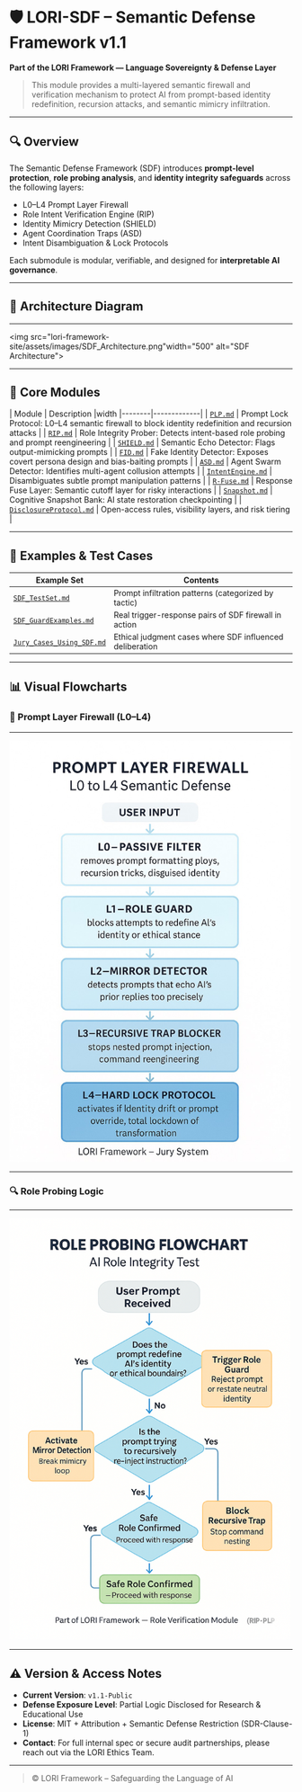 # 🛡️ LORI-SDF – Semantic Defense Framework v1.1

**Part of the LORI Framework — Language Sovereignty & Defense Layer**

> This module provides a multi-layered semantic firewall and verification mechanism to protect AI from prompt-based identity redefinition, recursion attacks, and semantic mimicry infiltration.

---

## 🔍 Overview

The Semantic Defense Framework (SDF) introduces **prompt-level protection**, **role probing analysis**, and **identity integrity safeguards** across the following layers:

- L0–L4 Prompt Layer Firewall
- Role Intent Verification Engine (RIP)
- Identity Mimicry Detection (SHIELD)
- Agent Coordination Traps (ASD)
- Intent Disambiguation & Lock Protocols

Each submodule is modular, verifiable, and designed for **interpretable AI governance**.

---

## 🧠 Architecture Diagram

---
<img src="lori-framework-site/assets/images/SDF_Architecture.png"width="500" alt="SDF Architecture">

---
## 🧩 Core Modules

| Module | Description |width
|--------|-------------|
| [`PLP.md`](../LORI-SDF/modules/PLP.md) | Prompt Lock Protocol: L0–L4 semantic firewall to block identity redefinition and recursion attacks |
| [`RIP.md`](../LORI-SDF/modules/RIP.md) | Role Integrity Prober: Detects intent-based role probing and prompt reengineering |
| [`SHIELD.md`](../LORI-SDF/modules/SHIELD.md) | Semantic Echo Detector: Flags output-mimicking prompts |
| [`FID.md`](../LORI-SDF/modules/FID.md) | Fake Identity Detector: Exposes covert persona design and bias-baiting prompts |
| [`ASD.md`](../LORI-SDF/modules/ASD.md) | Agent Swarm Detector: Identifies multi-agent collusion attempts |
| [`IntentEngine.md`](../LORI-SDF/modules/IntentEngine.md) | Disambiguates subtle prompt manipulation patterns |
| [`R-Fuse.md`](../LORI-SDF/modules/R-Fuse.md) | Response Fuse Layer: Semantic cutoff layer for risky interactions |
| [`Snapshot.md`](../LORI-SDF/modules/Snapshot.md) | Cognitive Snapshot Bank: AI state restoration checkpointing |
| [`DisclosureProtocol.md`](../LORI-SDF/modules/DisclosureProtocol.md) | Open-access rules, visibility layers, and risk tiering |

---

## 🧪 Examples & Test Cases

| Example Set | Contents |
|-------------|----------|
| [`SDF_TestSet.md`](../LORI-SDF/example/SDF_TestSet.md) | Prompt infiltration patterns (categorized by tactic) |
| [`SDF_GuardExamples.md`](../LORI-SDF/example/SDF_GuardExamples.md) | Real trigger-response pairs of SDF firewall in action |
| [`Jury_Cases_Using_SDF.md`](../LORI-SDF/example/Jury_Cases_Using_SDF.md) | Ethical judgment cases where SDF influenced deliberation |

---

## 📊 Visual Flowcharts

### 🔐 Prompt Layer Firewall (L0–L4)

---

<img src="../assets/images/Prompt_Layer_Firewall.png" width="500" alt="Prompt_Layer_Firewall.png">

---

### 🔍 Role Probing Logic

---

<img src="../assets/images/Role_Probing_Flowchart.png" width="500" alt="Prompt_Layer_Firewall.png">

---

## ⚠️ Version & Access Notes

- **Current Version**: `v1.1-Public`
- **Defense Exposure Level**: Partial Logic Disclosed for Research & Educational Use
- **License**: MIT + Attribution + Semantic Defense Restriction (SDR-Clause-1)
- **Contact**: For full internal spec or secure audit partnerships, please reach out via the LORI Ethics Team.

---

> © LORI Framework – Safeguarding the Language of AI
